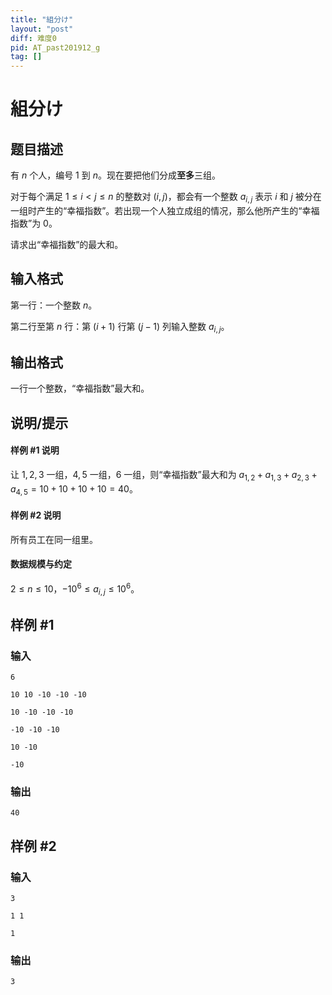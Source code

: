 ```yaml
---
title: "組分け"
layout: "post"
diff: 难度0
pid: AT_past201912_g
tag: []
---
```


# 組分け

## 题目描述

有 $n$ 个人，编号 $1$ 到 $n$。现在要把他们分成**至多**三组。

对于每个满足 $1\le i\lt j\le n$ 的整数对 $(i,j)$，都会有一个整数 $a_{i,j}$ 表示 $i$ 和 $j$ 被分在一组时产生的“幸福指数”。若出现一个人独立成组的情况，那么他所产生的“幸福指数”为 $0$。

请求出“幸福指数”的最大和。

## 输入格式

第一行：一个整数 $n$。

第二行至第 $n$ 行：第 $(i+1)$ 行第 $(j-1)$ 列输入整数 $a_{i,j}$。

## 输出格式

一行一个整数，“幸福指数”最大和。

## 说明/提示

#### 样例 #1 说明

让 $1,2,3$ 一组，$4,5$ 一组，$6$ 一组，则“幸福指数”最大和为 $a_{1,2}+a_{1,3}+a_{2,3}+a_{4,5}=10+10+10+10=40$。

#### 样例 #2 说明

所有员工在同一组里。

#### 数据规模与约定

$2\le n\le 10$，$-10^6\le a_{i,j}\le 10^6$。

## 样例 #1

### 输入

```
6
10 10 -10 -10 -10
10 -10 -10 -10
-10 -10 -10
10 -10
-10
```

### 输出

```
40
```

## 样例 #2

### 输入

```
3
1 1
1
```

### 输出

```
3
```

